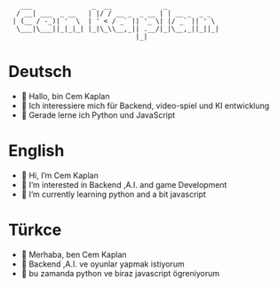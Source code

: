 ```
   ___               _  __             _             
  / __| ___  _ __   | |/ / __ _  _ __ | | __ _  _ _  
 | (__ / -_)| '  \  | ' < / _` || '_ \| |/ _` || ' \ 
  \___|\___||_|_|_| |_|\_\\__,_|| .__/|_|\__,_||_||_|
                                |_|                  
```

# Deutsch

- 👋 Hallo, bin Cem Kaplan
- 👀 Ich interessiere mich für Backend, video-spiel und KI entwicklung
- 🌱 Gerade lerne ich Python und JavaScript

# English

- 👋 Hi, I’m Cem Kaplan
- 👀 I’m interested in Backend ,A.I. and game Development
- 🌱 I’m currently learning python and a bit javascript

# Türkce

- 👋 Merhaba, ben Cem Kaplan
- 👀 Backend ,A.I. ve oyunlar yapmak istiyorum
- 🌱 bu zamanda python ve biraz javascript ögreniyorum
